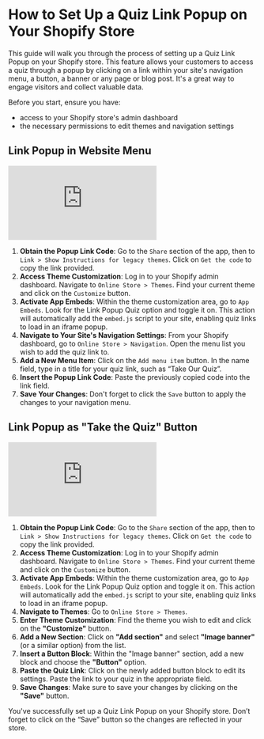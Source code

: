# How to Set Up a Quiz Link Popup on Your Shopify Store

This guide will walk you through the process of setting up a Quiz Link Popup on your Shopify store. This feature allows your customers to access a quiz through a popup by clicking on a link within your site's navigation menu, a button, a banner or any page or blog post. It's a great way to engage visitors and collect valuable data.

Before you start, ensure you have:

- access to your Shopify store's admin dashboard
- the necessary permissions to edit themes and navigation settings

## Link Popup in Website Menu

<div class="videoWrapper">
<iframe src="https://www.youtube.com/embed/V4gV44ZKu5Y?si=OgHU3u1HtToMFXfO" frameborder="0" allow="accelerometer; autoplay; clipboard-write; encrypted-media; gyroscope; picture-in-picture" allowfullscreen></iframe>
</div>

1. **Obtain the Popup Link Code**: Go to the `Share` section of the app, then to `Link > Show Instructions for legacy themes`. Click on `Get the code` to copy the link provided.
2. **Access Theme Customization**: Log in to your Shopify admin dashboard. Navigate to `Online Store > Themes`. Find your current theme and click on the `Customize` button.
3. **Activate App Embeds**: Within the theme customization area, go to `App Embeds`. Look for the Link Popup Quiz option and toggle it on. This action will automatically add the `embed.js` script to your site, enabling quiz links to load in an iframe popup.
4. **Navigate to Your Site's Navigation Settings**: From your Shopify dashboard, go to `Online Store > Navigation`. Open the menu list you wish to add the quiz link to.
5. **Add a New Menu Item**: Click on the `Add menu item` button. In the name field, type in a title for your quiz link, such as “Take Our Quiz”.
6. **Insert the Popup Link Code**: Paste the previously copied code into the link field.
7. **Save Your Changes**: Don't forget to click the `Save` button to apply the changes to your navigation menu.

## Link Popup as "Take the Quiz" Button

<div class="videoWrapper">
<iframe src="https://www.youtube.com/embed/s0kxmOEz6iE?si=ZBLFAG9qXFYDXukW" frameborder="0" allow="accelerometer; autoplay; clipboard-write; encrypted-media; gyroscope; picture-in-picture" allowfullscreen></iframe>
</div>

1. **Obtain the Popup Link Code**: Go to the `Share` section of the app, then to `Link > Show Instructions for legacy themes`. Click on `Get the code` to copy the link provided.
2. **Access Theme Customization**: Log in to your Shopify admin dashboard. Navigate to `Online Store > Themes`. Find your current theme and click on the `Customize` button.
3. **Activate App Embeds**: Within the theme customization area, go to `App Embeds`. Look for the Link Popup Quiz option and toggle it on. This action will automatically add the `embed.js` script to your site, enabling quiz links to load in an iframe popup.
4.  **Navigate to Themes**: Go to `Online Store > Themes`.
5. **Enter Theme Customization**: Find the theme you wish to edit and click on the **"Customize"** button.
6. **Add a New Section**: Click on **"Add section"** and select **"Image banner"** (or a similar option) from the list.
7. **Insert a Button Block**: Within the "Image banner" section, add a new block and choose the **"Button"** option.
8. **Paste the Quiz Link**: Click on the newly added button block to edit its settings. Paste the link to your quiz in the appropriate field.
9. **Save Changes**: Make sure to save your changes by clicking on the **"Save"** button.


You've successfully set up a Quiz Link Popup on your Shopify store. Don’t forget to click on the “Save” button so the changes are reflected in your store.